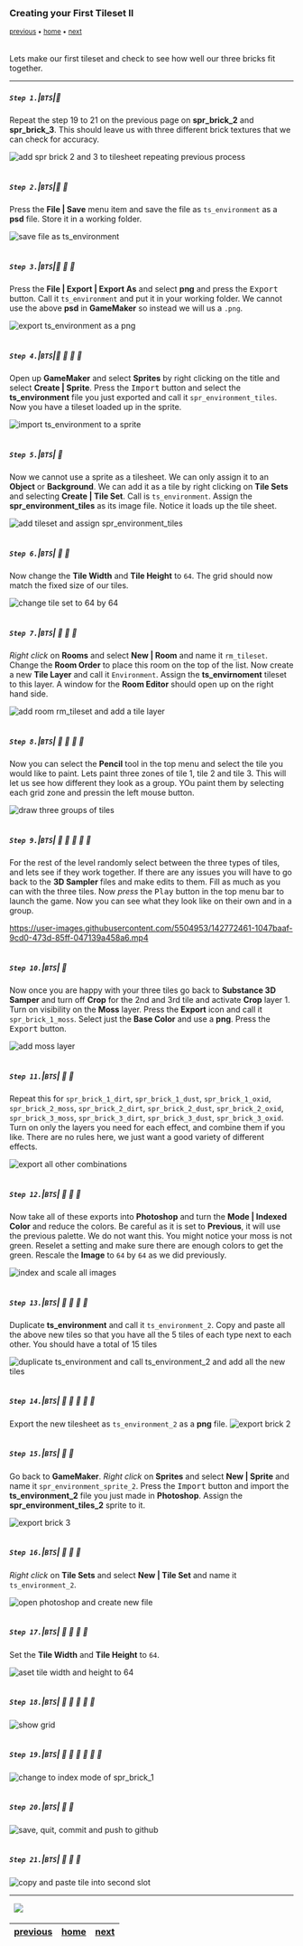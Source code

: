 <img src="https://via.placeholder.com/1000x4/45D7CA/45D7CA" alt="drawing" height="4px"/>

### Creating your First Tileset II

<sub>[previous](../first-tileset/README.md#user-content-creating-your-first-tileset) • [home](../README.md#user-content-gms2-background-tiles--sprites---table-of-contents) • [next](../auto-tile/README.md#user-content-auto-tile-template)</sub>

<img src="https://via.placeholder.com/1000x4/45D7CA/45D7CA" alt="drawing" height="4px"/>

Lets make our first tileset and check to see how well our three bricks fit together.<br>

---


##### `Step 1.`\|`BTS`|:small_blue_diamond:

Repeat the step 19 to 21 on the previous page on **spr_brick_2** and **spr_brick_3**.  This should leave us with three different brick textures that we can check for accuracy. 
		
![add spr brick 2 and 3 to tilesheet repeating previous process](images/threeBricks.png)

<img src="https://via.placeholder.com/500x2/45D7CA/45D7CA" alt="drawing" height="2px" alt = ""/>

##### `Step 2.`\|`BTS`|:small_blue_diamond: :small_blue_diamond: 

Press the **File | Save** menu item and save the file as `ts_environment` as a **psd** file.  Store it in a working folder.

![save file as ts_environment](images/saveTsEnvironment.png)



<img src="https://via.placeholder.com/500x2/45D7CA/45D7CA" alt="drawing" height="2px" alt = ""/>

##### `Step 3.`\|`BTS`|:small_blue_diamond: :small_blue_diamond: :small_blue_diamond:

Press the **File | Export | Export As** and select **png** and press the <kbd>Export</kbd> button.  Call it `ts_environment` and put it in your working folder.  We cannot use the above **psd** in **GameMaker** so instead we will us a `.png`.

![export ts_environment as a png](images/exportTSSheet1.png)


<img src="https://via.placeholder.com/500x2/45D7CA/45D7CA" alt="drawing" height="2px" alt = ""/>

##### `Step 4.`\|`BTS`|:small_blue_diamond: :small_blue_diamond: :small_blue_diamond: :small_blue_diamond:

Open up **GameMaker** and select **Sprites** by right clicking on the title and select **Create | Sprite**.  Press the <kbd>Import</kbd> button and select the **ts_environment** file you just exported and call it `spr_environment_tiles`. Now you have a tileset loaded up in the sprite.

![import ts_environment to a sprite](images/sprEnvrionment.png)

<img src="https://via.placeholder.com/500x2/45D7CA/45D7CA" alt="drawing" height="2px" alt = ""/>

##### `Step 5.`\|`BTS`| :small_orange_diamond:

Now we cannot use a sprite as a tilesheet.  We can only assign it to an **Object** or **Background**.  We can add it as a tile by right clicking on **Tile Sets** and selecting **Create | Tile Set**.  Call is `ts_environment`.  Assign the **spr_environment_tiles** as its image file. Notice it loads up the tile sheet.

![add tileset and assign spr_environment_tiles](images/tsTiles.png)

<img src="https://via.placeholder.com/500x2/45D7CA/45D7CA" alt="drawing" height="2px" alt = ""/>

##### `Step 6.`\|`BTS`| :small_orange_diamond: :small_blue_diamond:

Now change the **Tile Width** and **Tile Height** to `64`.  The grid should now match the fixed size of our tiles.

![change tile set to 64 by 64](images/tileHeightAndWidth.png)


<img src="https://via.placeholder.com/500x2/45D7CA/45D7CA" alt="drawing" height="2px" alt = ""/>

##### `Step 7.`\|`BTS`| :small_orange_diamond: :small_blue_diamond: :small_blue_diamond:

*Right click* on **Rooms** and select **New | Room** and name it `rm_tileset`. Change the **Room Order** to place this room on the top of the list. Now create a new **Tile Layer** and call it `Environment`.  Assign the **ts_envirnoment** tileset to this layer.  A window for the **Room Editor** should open up on the right hand side.

![add room rm_tileset and add a tile layer](images/rmTileset.png)

<img src="https://via.placeholder.com/500x2/45D7CA/45D7CA" alt="drawing" height="2px" alt = ""/>

##### `Step 8.`\|`BTS`| :small_orange_diamond: :small_blue_diamond: :small_blue_diamond: :small_blue_diamond:

Now you can select the **Pencil** tool in the top menu and select the tile you would like to paint.  Lets paint three zones of tile 1, tile 2 and tile 3.  This will let us see how different they look as a group. YOu paint them by selecting each grid zone and pressin the left mouse button.

![draw three groups of tiles](images/FourEffects.gif)

<img src="https://via.placeholder.com/500x2/45D7CA/45D7CA" alt="drawing" height="2px" alt = ""/>

##### `Step 9.`\|`BTS`| :small_orange_diamond: :small_blue_diamond: :small_blue_diamond: :small_blue_diamond: :small_blue_diamond:

For the rest of the level randomly select between the three types of tiles, and lets see if they work together.  If there are any issues you will have to go back to the **3D Sampler** files and make edits to them.  Fill as much as you can with the three tiles.  Now *press* the <kbd>Play</kbd> button in the top menu bar to launch the game. Now you can see what they look like on their own and in a group.

https://user-images.githubusercontent.com/5504953/142772461-1047baaf-9cd0-473d-85ff-047139a458a6.mp4

<img src="https://via.placeholder.com/500x2/45D7CA/45D7CA" alt="drawing" height="2px" alt = ""/>

##### `Step 10.`\|`BTS`| :large_blue_diamond:

Now once you are happy with your three tiles go back to **Substance 3D Samper** and turn off **Crop** for the 2nd and 3rd tile and activate **Crop** layer 1.  Turn on visibility on the **Moss** layer.  Press the **Export** icon and call it `spr_brick_1_moss`.  Select just the **Base Color** and use a **png**.  Press the <kbd>Export</kbd> button.

![add moss layer](images/exportMoss.png)

<img src="https://via.placeholder.com/500x2/45D7CA/45D7CA" alt="drawing" height="2px" alt = ""/>

##### `Step 11.`\|`BTS`| :large_blue_diamond: :small_blue_diamond: 

Repeat this for `spr_brick_1_dirt`, `spr_brick_1_dust`, `spr_brick_1_oxid`, `spr_brick_2_moss`, `spr_brick_2_dirt`, `spr_brick_2_dust`, `spr_brick_2_oxid`, `spr_brick_3_moss`, `spr_brick_3_dirt`, `spr_brick_3_dust`, `spr_brick_3_oxid`. Turn on only the layers you need for each effect, and combine them if you like.  There are no rules here, we just want a good variety of different effects.

![export all other combinations](images/exportRest.png)

<img src="https://via.placeholder.com/500x2/45D7CA/45D7CA" alt="drawing" height="2px" alt = ""/>


##### `Step 12.`\|`BTS`| :large_blue_diamond: :small_blue_diamond: :small_blue_diamond: 

Now take all of these exports into **Photoshop** and turn the **Mode | Indexed Color** and reduce the colors.  Be careful as it is set to **Previous**, it will use the previous palette.  We do not want this.  You might notice your moss is not green.  Reselet a setting and make sure there are enough colors to get the green. Rescale the **Image** to `64` by `64` as we did previously.

![index and scale all images](images/indexAndScale.png)

<img src="https://via.placeholder.com/500x2/45D7CA/45D7CA" alt="drawing" height="2px" alt = ""/>

##### `Step 13.`\|`BTS`| :large_blue_diamond: :small_blue_diamond: :small_blue_diamond:  :small_blue_diamond: 

Duplicate **ts_environment** and call it `ts_environment_2`.  Copy and paste all the above new tiles so that you have all the 5 tiles of each type next to each other. You should have a total of 15 tiles

![duplicate ts_environment and call ts_environment_2 and add all the new tiles](images/copyPaste.png)

<img src="https://via.placeholder.com/500x2/45D7CA/45D7CA" alt="drawing" height="2px" alt = ""/>

##### `Step 14.`\|`BTS`| :large_blue_diamond: :small_blue_diamond: :small_blue_diamond: :small_blue_diamond:  :small_blue_diamond: 

Export the new tilesheet as `ts_environment_2` as a **png** file. 
![export brick 2](images/exportTSEnvrionment2.png)

<img src="https://via.placeholder.com/500x2/45D7CA/45D7CA" alt="drawing" height="2px" alt = ""/>

##### `Step 15.`\|`BTS`| :large_blue_diamond: :small_orange_diamond: 

Go back to **GameMaker**. *Right click* on **Sprites** and select **New | Sprite** and name it `spr_environment_sprite_2`. Press the <kbd>Import</kbd> button and import the **ts_environment_2** file you just made in **Photoshop**. Assign the **spr_environment_tiles_2** sprite to it.


![export brick 3](images/tile2Sprite.png)

<img src="https://via.placeholder.com/500x2/45D7CA/45D7CA" alt="drawing" height="2px" alt = ""/>

##### `Step 16.`\|`BTS`| :large_blue_diamond: :small_orange_diamond:   :small_blue_diamond: 

*Right click* on **Tile Sets** and select **New | Tile Set** and name it `ts_environment_2`.

![open photoshop and create new file](images/tsEnvironment2.png)

<img src="https://via.placeholder.com/500x2/45D7CA/45D7CA" alt="drawing" height="2px" alt = ""/>

##### `Step 17.`\|`BTS`| :large_blue_diamond: :small_orange_diamond: :small_blue_diamond: :small_blue_diamond:

Set the **Tile Width** and **Tile Height** to `64`.

![aset tile width and height to 64](images/tileWidthHeight.png)

<img src="https://via.placeholder.com/500x2/45D7CA/45D7CA" alt="drawing" height="2px" alt = ""/>

##### `Step 18.`\|`BTS`| :large_blue_diamond: :small_orange_diamond: :small_blue_diamond: :small_blue_diamond: :small_blue_diamond:



![show grid](images/addRm2.png)

<img src="https://via.placeholder.com/500x2/45D7CA/45D7CA" alt="drawing" height="2px" alt = ""/>

##### `Step 19.`\|`BTS`| :large_blue_diamond: :small_orange_diamond: :small_blue_diamond: :small_blue_diamond: :small_blue_diamond: :small_blue_diamond:



![change to index mode of spr_brick_1](images/.png)

<img src="https://via.placeholder.com/500x2/45D7CA/45D7CA" alt="drawing" height="2px" alt = ""/>

##### `Step 20.`\|`BTS`| :large_blue_diamond: :large_blue_diamond:



![save, quit, commit and push to github](images/.png)

<img src="https://via.placeholder.com/500x2/45D7CA/45D7CA" alt="drawing" height="2px" alt = ""/>

##### `Step 21.`\|`BTS`| :large_blue_diamond: :large_blue_diamond: :small_blue_diamond:


![copy and paste tile into second slot](images/.png)

___

<img src="https://via.placeholder.com/1000x4/dba81a/dba81a" alt="drawing" height="4px" alt = ""/>

<img src="https://via.placeholder.com/1000x100/45D7CA/000000/?text=Next Up - Auto Tile Template">

<img src="https://via.placeholder.com/1000x4/dba81a/dba81a" alt="drawing" height="4px" alt = ""/>

| [previous](../first-tileset/README.md#user-content-creating-your-first-tileset)| [home](../README.md#user-content-gms2-background-tiles--sprites---table-of-contents) | [next](../auto-tile/README.md#user-content-auto-tile-template)|
|---|---|---|
